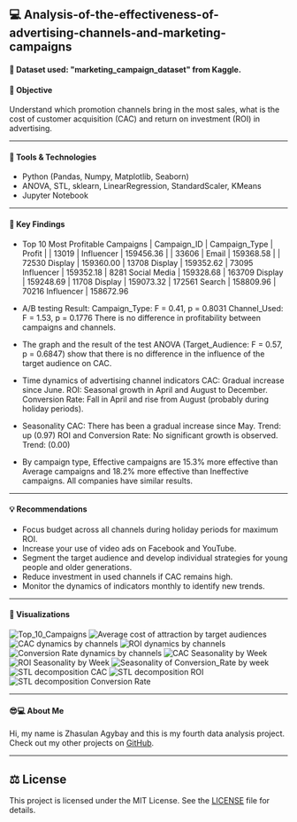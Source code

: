## 💻 Analysis-of-the-effectiveness-of-advertising-channels-and-marketing-campaigns

#### 🧾 Dataset used: "marketing_campaign_dataset" from Kaggle.

#### 📜 Objective
Understand which promotion channels bring in the most sales, what is the cost of customer acquisition (CAC) and return on investment (ROI) in advertising.

---

#### 🔨 Tools & Technologies
- Python (Pandas, Numpy, Matplotlib, Seaborn)
- ANOVA, STL, sklearn, LinearRegression, StandardScaler, KMeans
- Jupyter Notebook

---

#### 🎯 Key Findings
- Top 10 Most Profitable Campaigns
| Campaign_ID | Campaign_Type | Profit |
| 13019 | Influencer | 159456.36 |
| 33606 | Email | 159368.58 |
| 72530        Display |          159360.00
| 13708        Display |          159352.62
| 73095        Influencer |       159352.18
| 8281         Social Media |     159328.68
| 163709       Display |          159248.69
| 11708        Display |          159073.32
| 172561       Search |           158809.96
| 70216        Influencer |       158672.96

- A/B testing
Result: Campaign_Type: F = 0.41, p = 0.8031
Channel_Used: F = 1.53, p = 0.1776
There is no difference in profitability between campaigns and channels.

- The graph and the result of the test ANOVA (Target_Audience: F = 0.57, p = 0.6847) show that there is no difference in the influence of the target audience on CAC.

- Time dynamics of advertising channel indicators
CAC: Gradual increase since June.
ROI: Seasonal growth in April and August to December.
Conversion Rate: Fall in April and rise from August (probably during holiday periods).

- Seasonality
CAC: There has been a gradual increase since May. Trend: up (0.97)
ROI and Conversion Rate: No significant growth is observed. Trend: (0.00) 

- By campaign type, Effective campaigns are 15.3% more effective than Average campaigns and 18.2% more effective than Ineffective campaigns. All companies have similar results.

---

#### 💡 Recommendations
- Focus budget across all channels during holiday periods for maximum ROI.
- Increase your use of video ads on Facebook and YouTube.
- Segment the target audience and develop individual strategies for young people and older generations.
- Reduce investment in used channels if CAC remains high.
- Monitor the dynamics of indicators monthly to identify new trends.

---

#### 🎨 Visualizations
![Top_10_Campaigns](img/Top_10_Most_Profitable_Campaigns.png)
![Average cost of attraction by target audiences](img/Average_cost_of_attraction_by_target_audiences.png)
![CAC dynamics by channels](img/CAC_dynamics_by_channels.png)
![ROI dynamics by channels](img/ROI_dynamics_by_channels.png)
![Conversion Rate dynamics by channels](img/Conversion_Rate_dynamics_by_channels.png)
![CAC Seasonality by Week](img/CAC_Seasonality_by_Week.png)
![ROI Seasonality by Week](img/ROI_Seasonality_by_Week.png)
![Seasonality of Conversion_Rate by week](img/Seasonality_of_Conversion_Rate_by_week.png)
![STL decomposition CAC](img/STL_decomposition_CAC.png)
![STL decomposition ROI](img/STL_decomposition_ROI.png)
![STL decomposition Conversion Rate](img/STL_decomposition_Conversion_Rate.png)

---

#### 😎💻 About Me
Hi, my name is Zhasulan Agybay and this is my fourth data analysis project. Check out my other projects on [GitHub](https://github.com/Zhasulan-Agybay).

---

## ⚖️ License
This project is licensed under the MIT License. See the [LICENSE](./LICENSE) file for details.
